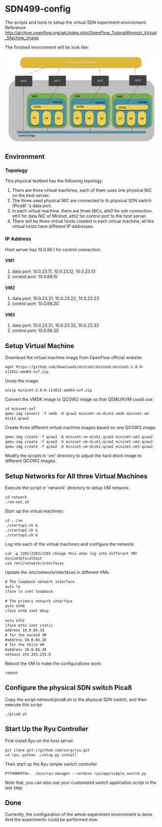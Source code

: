 # SDN499-config
The scripts and tools to setup the virtual SDN experiment environment.
Reference http://archive.openflow.org/wk/index.php/OpenFlow_Tutorial#Import_Virtual_Machine_Image

The finished environment will be look like:

![Image of Yaktocat](https://github.com/geraint0923/SDN499-config/raw/master/img/topo.png)

## Environment

### Topology

This physical testbed has the following topology:

1. There are three virtual machines, each of them uses one physical NIC on the host server.
2. The three used physical NIC are connected to th physical SDN switch (Pica8) 's data port.
3. In each virtual machine, there are three NICs, eth0 for ssh connection, eth1 for data NIC of Mininet, eth2 for control port to the host server.
4. There will be three virtual hosts created in each virtual machine, all the virtual hosts have different IP addresses.

### IP Address

Host server has 10.0.66.1 for control connection.

#### VM1

1. data port: 10.0.23.11, 10.0.23.12, 10.0.23.13
2. control port: 10.0.66.10

#### VM2

1. data port: 10.0.23.21, 10.0.23.22, 10.0.23.23
2. control port: 10.0.66.20

#### VM3

1. data port: 10.0.23.31, 10.0.23.32, 10.0.23.33
2. control port: 10.0.66.30

## Setup Virtual Machine
Download the virtual machine image from OpenFlow official website:

```
wget https://github.com/downloads/mininet/mininet/mininet-2.0.0-113012-amd64-ovf.zip
```

Unzip the image:

```
unzip mininet-2.0.0-113012-amd64-ovf.zip
```

Convert the VMDK image to QCOW2 image so that QEMU/KVM could use:

```
cd mininet-ovf
qemu-img convert -f vmdk -O qcow2 mininet-vm-disk1.vmdk mininet-vm-disk1.qcow2
```

Create three different virtual machine images based on one QCOW2 image:

```
qemu-img create -f qcow2 -b mininet-vm-disk1.qcow2 mininet-vm1.qcow2
qemu-img create -f qcow2 -b mininet-vm-disk1.qcow2 mininet-vm2.qcow2
qemu-img create -f qcow2 -b mininet-vm-disk1.qcow2 mininet-vm3.qcow2
```

Modify the scripts in 'vm' directory to adjust the hard disck image to different QCOW2 images.

## Setup Networks for All three Virtual Machines
Execute the script in 'network' directory to setup VM network:

```
cd network
./vm-net.sh
```

Start up the virtual machines:

```
cd ../vm
./startup1.sh &
./startup2.sh &
./startup3.sh &
```

Log into each of the virtual machines and configure the network:

```
ssh -p 2201(2202/2203 chnage this when log into different VM) mininet@localhost
vim /etc/network/interfaces
```

Update the /etc/network/interfaces in different VMs:

```
# The loopback network interface
auto lo
iface lo inet loopback

# The primary network interface
auto eth0
iface eth0 inet dhcp

auto eth2
iface eth2 inet static
address 10.0.66.10
# for the second VM
#address 10.0.66.20
# for the third VM
#address 10.0.66.30
netmask 255.255.255.0
```

Reboot the VM to make the configurations work:

```
reboot
```

## Configure the physical SDN switch Pica8

Copy the script network/pica8.sh to the physical SDN switch, and then execute this script:

```
./pica8.sh
```

## Start Up the Ryu Controller

First install Ryu on the host server

```
git clone git://github.com/osrg/ryu.git
cd ryu; python ./setup.py install
```

Then start up the Ryu simple switch controller

```
PYTHONPATH=. ./bin/ryu-manager --verbose ryu/app/simple_switch.py
```

Note that, you can also use your customized switch application script in the last step.

## Done

Currently, the configuration of the whole experiment environment is done. And the experiments could be performed now.
